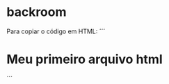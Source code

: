 # backroom

Para copiar o código em HTML:
´´´
<html>
  <h1>Meu primeiro arquivo html</h1>
<html>
´´´
